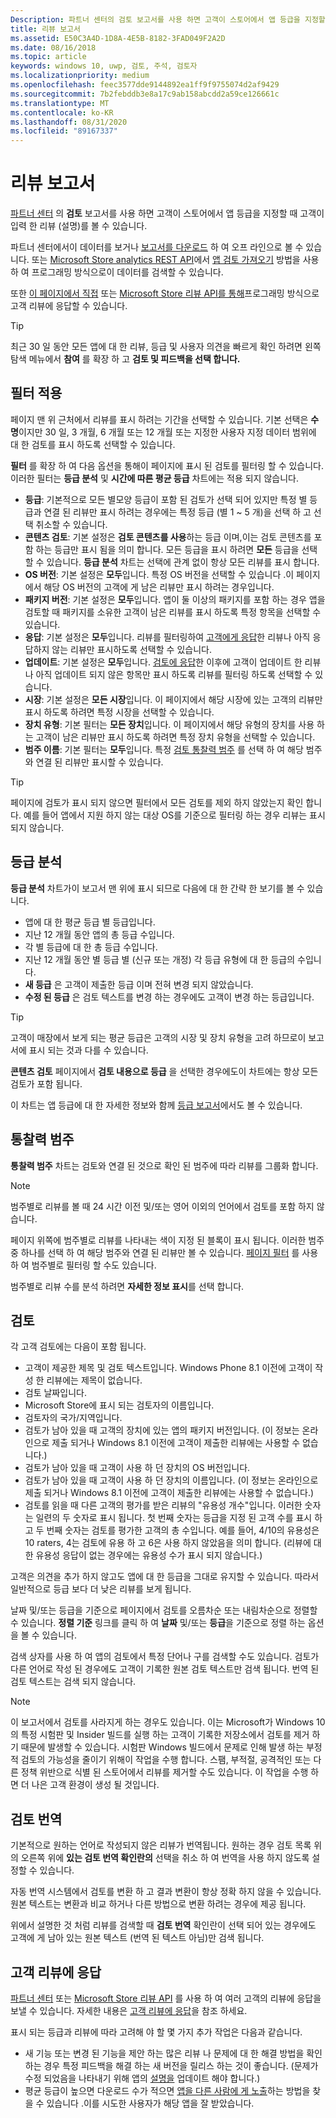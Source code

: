 ```yaml
---
Description: 파트너 센터의 검토 보고서를 사용 하면 고객이 스토어에서 앱 등급을 지정할 때 고객이 입력 한 리뷰 (설명)를 볼 수 있습니다.
title: 리뷰 보고서
ms.assetid: E50C3A4D-1D8A-4E5B-8182-3FAD049F2A2D
ms.date: 08/16/2018
ms.topic: article
keywords: windows 10, uwp, 검토, 주석, 검토자
ms.localizationpriority: medium
ms.openlocfilehash: feec3577dde9144892ea1ff9f9755074d2af9429
ms.sourcegitcommit: 7b2febddb3e8a17c9ab158abcdd2a59ce126661c
ms.translationtype: MT
ms.contentlocale: ko-KR
ms.lasthandoff: 08/31/2020
ms.locfileid: "89167337"
---
```

# <a name="reviews-report"></a>리뷰 보고서


[파트너 센터](https://partner.microsoft.com/dashboard) 의 **검토** 보고서를 사용 하면 고객이 스토어에서 앱 등급을 지정할 때 고객이 입력 한 리뷰 (설명)를 볼 수 있습니다.

파트너 센터에서이 데이터를 보거나 [보고서를 다운로드](download-analytic-reports.md) 하 여 오프 라인으로 볼 수 있습니다. 또는 [Microsoft Store analytics REST API](../monetize/access-analytics-data-using-windows-store-services.md)에서 [앱 검토 가져오기](../monetize/get-app-reviews.md) 방법을 사용 하 여 프로그래밍 방식으로이 데이터를 검색할 수 있습니다.

또한 [이 페이지에서 직접](respond-to-customer-reviews.md) 또는 [Microsoft Store 리뷰 API를 통해](../monetize/submit-responses-to-app-reviews.md)프로그래밍 방식으로 고객 리뷰에 응답할 수 있습니다.

> [!TIP]
> 최근 30 일 동안 모든 앱에 대 한 리뷰, 등급 및 사용자 의견을 빠르게 확인 하려면 왼쪽 탐색 메뉴에서 **참여** 를 확장 하 고 **검토 및 피드백을 선택 합니다.** 


## <a name="apply-filters"></a>필터 적용

페이지 맨 위 근처에서 리뷰를 표시 하려는 기간을 선택할 수 있습니다. 기본 선택은 **수명**이지만 30 일, 3 개월, 6 개월 또는 12 개월 또는 지정한 사용자 지정 데이터 범위에 대 한 검토를 표시 하도록 선택할 수 있습니다.

**필터** 를 확장 하 여 다음 옵션을 통해이 페이지에 표시 된 검토를 필터링 할 수 있습니다. 이러한 필터는 **등급 분석** 및 **시간에 따른 평균 등급** 차트에는 적용 되지 않습니다.

-   **등급**: 기본적으로 모든 별모양 등급이 포함 된 검토가 선택 되어 있지만 특정 별 등급과 연결 된 리뷰만 표시 하려는 경우에는 특정 등급 (별 1 ~ 5 개)을 선택 하 고 선택 취소할 수 있습니다.
- **콘텐츠 검토**: 기본 설정은 **검토 콘텐츠를 사용**하는 등급 이며,이는 검토 콘텐츠를 포함 하는 등급만 표시 됨을 의미 합니다. 모든 등급을 표시 하려면 **모든** 등급을 선택할 수 있습니다. **등급 분석** 차트는 선택에 관계 없이 항상 모든 리뷰를 표시 합니다.
-   **OS 버전**: 기본 설정은 **모두**입니다. 특정 OS 버전을 선택할 수 있습니다 .이 페이지에서 해당 OS 버전의 고객에 게 남은 리뷰만 표시 하려는 경우입니다.
-   **패키지 버전**: 기본 설정은 **모두**입니다. 앱이 둘 이상의 패키지를 포함 하는 경우 앱을 검토할 때 패키지를 소유한 고객이 남은 리뷰를 표시 하도록 특정 항목을 선택할 수 있습니다.
-   **응답**: 기본 설정은 **모두**입니다. 리뷰를 필터링하여 [고객에게 응답](respond-to-customer-reviews.md)한 리뷰나 아직 응답하지 않는 리뷰만 표시하도록 선택할 수 있습니다.
-   **업데이트**: 기본 설정은 **모두**입니다. [검토에 응답](respond-to-customer-reviews.md)한 이후에 고객이 업데이트 한 리뷰 나 아직 업데이트 되지 않은 항목만 표시 하도록 리뷰를 필터링 하도록 선택할 수 있습니다.
-   **시장**: 기본 설정은 **모든 시장**입니다. 이 페이지에서 해당 시장에 있는 고객의 리뷰만 표시 하도록 하려면 특정 시장을 선택할 수 있습니다.
-   **장치 유형**: 기본 필터는 **모든 장치**입니다. 이 페이지에서 해당 유형의 장치를 사용 하는 고객이 남은 리뷰만 표시 하도록 하려면 특정 장치 유형을 선택할 수 있습니다.
-   **범주 이름**: 기본 필터는 **모두**입니다. 특정 [검토 통찰력 범주](#review-insight-categories) 를 선택 하 여 해당 범주와 연결 된 리뷰만 표시할 수 있습니다. 

> [!TIP]
> 페이지에 검토가 표시 되지 않으면 필터에서 모든 검토를 제외 하지 않았는지 확인 합니다. 예를 들어 앱에서 지원 하지 않는 대상 OS를 기준으로 필터링 하는 경우 리뷰는 표시 되지 않습니다.


## <a name="ratings-breakdown"></a>등급 분석

**등급 분석** 차트가이 보고서 맨 위에 표시 되므로 다음에 대 한 간략 한 보기를 볼 수 있습니다. 
- 앱에 대 한 평균 등급 별 등급입니다.
- 지난 12 개월 동안 앱의 총 등급 수입니다.
- 각 별 등급에 대 한 총 등급 수입니다.
- 지난 12 개월 동안 별 등급 별 (신규 또는 개정) 각 등급 유형에 대 한 등급의 수입니다.
 - **새 등급** 은 고객이 제출한 등급 이며 전혀 변경 되지 않았습니다.
 - **수정 된 등급** 은 검토 텍스트를 변경 하는 경우에도 고객이 변경 하는 등급입니다.

> [!TIP]
> 고객이 매장에서 보게 되는 평균 등급은 고객의 시장 및 장치 유형을 고려 하므로이 보고서에 표시 되는 것과 다를 수 있습니다.

**콘텐츠 검토** 페이지에서 **검토 내용으로 등급** 을 선택한 경우에도이 차트에는 항상 모든 검토가 포함 됩니다.

이 차트는 앱 등급에 대 한 자세한 정보와 함께 [등급 보고서](ratings-report.md)에서도 볼 수 있습니다.


<span id = "review-insight-categories" />

## <a name="insight-categories"></a>통찰력 범주

**통찰력 범주** 차트는 검토와 연결 된 것으로 확인 된 범주에 따라 리뷰를 그룹화 합니다.

> [!NOTE]
> 범주별로 리뷰를 볼 때 24 시간 이전 및/또는 영어 이외의 언어에서 검토를 포함 하지 않습니다.

페이지 위쪽에 범주별로 리뷰를 나타내는 색이 지정 된 블록이 표시 됩니다. 이러한 범주 중 하나를 선택 하 여 해당 범주와 연결 된 리뷰만 볼 수 있습니다. [페이지 필터](#apply-filters) 를 사용 하 여 범주별로 필터링 할 수도 있습니다.

범주별로 리뷰 수를 분석 하려면 **자세한 정보 표시**를 선택 합니다. 


## <a name="reviews"></a>검토

각 고객 검토에는 다음이 포함 됩니다.

-   고객이 제공한 제목 및 검토 텍스트입니다. Windows Phone 8.1 이전에 고객이 작성 한 리뷰에는 제목이 없습니다.
-   검토 날짜입니다.
-   Microsoft Store에 표시 되는 검토자의 이름입니다.
-   검토자의 국가/지역입니다.
-   검토가 남아 있을 때 고객의 장치에 있는 앱의 패키지 버전입니다. (이 정보는 온라인으로 제출 되거나 Windows 8.1 이전에 고객이 제출한 리뷰에는 사용할 수 없습니다.)
-   검토가 남아 있을 때 고객이 사용 하 던 장치의 OS 버전입니다.
-   검토가 남아 있을 때 고객이 사용 하 던 장치의 이름입니다. (이 정보는 온라인으로 제출 되거나 Windows 8.1 이전에 고객이 제출한 리뷰에는 사용할 수 없습니다.)
-   검토를 읽을 때 다른 고객의 평가를 받은 리뷰의 "유용성 개수"입니다. 이러한 숫자는 일련의 두 숫자로 표시 됩니다. 첫 번째 숫자는 등급을 지정 된 고객 수를 표시 하 고 두 번째 숫자는 검토를 평가한 고객의 총 수입니다. 예를 들어, 4/10의 유용성은 10 raters, 4는 검토에 유용 하 고 6은 사용 하지 않았음을 의미 합니다. (리뷰에 대 한 유용성 응답이 없는 경우에는 유용성 수가 표시 되지 않습니다.)

고객은 의견을 추가 하지 않고도 앱에 대 한 등급을 그대로 유지할 수 있습니다. 따라서 일반적으로 등급 보다 더 낮은 리뷰를 보게 됩니다.

날짜 및/또는 등급을 기준으로 페이지에서 검토를 오름차순 또는 내림차순으로 정렬할 수 있습니다. **정렬 기준** 링크를 클릭 하 여 **날짜** 및/또는 **등급**을 기준으로 정렬 하는 옵션을 볼 수 있습니다.

검색 상자를 사용 하 여 앱의 검토에서 특정 단어나 구를 검색할 수도 있습니다. 검토가 다른 언어로 작성 된 경우에도 고객이 기록한 원본 검토 텍스트만 검색 됩니다. 번역 된 검토 텍스트는 검색 되지 않습니다.

> [!NOTE]
> 이 보고서에서 검토를 사라지게 하는 경우도 있습니다. 이는 Microsoft가 Windows 10의 특정 시험판 및 Insider 빌드를 실행 하는 고객이 기록한 저장소에서 검토를 제거 하기 때문에 발생할 수 있습니다. 시험판 Windows 빌드에서 문제로 인해 발생 하는 부정적 검토의 가능성을 줄이기 위해이 작업을 수행 합니다. 스팸, 부적절, 공격적인 또는 다른 정책 위반으로 식별 된 스토어에서 리뷰를 제거할 수도 있습니다. 이 작업을 수행 하면 더 나은 고객 환경이 생성 될 것입니다.


## <a name="translating-reviews"></a>검토 번역

기본적으로 원하는 언어로 작성되지 않은 리뷰가 번역됩니다. 원하는 경우 검토 목록 위의 오른쪽 위에 **있는 검토 번역 확인란의** 선택을 취소 하 여 번역을 사용 하지 않도록 설정할 수 있습니다.

자동 번역 시스템에서 검토를 변환 하 고 결과 변환이 항상 정확 하지 않을 수 있습니다. 원본 텍스트는 변환과 비교 하거나 다른 방법으로 변환 하려는 경우에 제공 됩니다.

위에서 설명한 것 처럼 리뷰를 검색할 때 **검토 번역** 확인란이 선택 되어 있는 경우에도 고객에 게 남아 있는 원본 텍스트 (번역 된 텍스트 아님)만 검색 됩니다.


## <a name="responding-to-customer-reviews"></a>고객 리뷰에 응답

[파트너 센터](https://partner.microsoft.com/dashboard) 또는 [Microsoft Store 리뷰 API](../monetize/submit-responses-to-app-reviews.md) 를 사용 하 여 여러 고객의 리뷰에 응답을 보낼 수 있습니다. 자세한 내용은 [고객 리뷰에 응답](respond-to-customer-reviews.md)을 참조 하세요.

표시 되는 등급과 리뷰에 따라 고려해 야 할 몇 가지 추가 작업은 다음과 같습니다.

-   새 기능 또는 변경 된 기능을 제안 하는 많은 리뷰 나 문제에 대 한 해결 방법을 확인 하는 경우 특정 피드백을 해결 하는 새 버전을 릴리스 하는 것이 좋습니다. (문제가 수정 되었음을 나타내기 위해 앱의 [설명을](./create-app-store-listings.md) 업데이트 해야 합니다.)
-   평균 등급이 높으면 다운로드 수가 적으면 [앱을 다른 사람에 게 노출](attract-customers-and-promote-your-apps.md)하는 방법을 찾을 수 있습니다 .이를 시도한 사용자가 해당 앱을 잘 받았습니다.


 

 

 